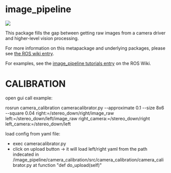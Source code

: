image_pipeline
==============

[![](https://github.com/ros-perception/image_pipeline/workflows/Basic%20Build%20Workflow/badge.svg?branch=melodic)](https://github.com/ros-perception/image_pipeline/actions)

This package fills the gap between getting raw images from a camera driver and higher-level vision processing.

For more information on this metapackage and underlying packages, please see [the ROS wiki entry](http://wiki.ros.org/image_pipeline).

For examples, see the [image_pipeline tutorials entry](http://wiki.ros.org/image_pipeline/Tutorials) on the ROS Wiki.

CALIBRATION
===========

open gui call example: 

rosrun camera_calibration cameracalibrator.py --approximate 0.1 --size 8x6 --square 0.04 right:=/stereo_down/right/image_raw left:=/stereo_down/left/image_raw right_camera:=/stereo_down/right left_camera:=/stereo_down/left


load config from yaml file:

- exec cameracalibrator.py
- click on upload button -> it will load left/right yaml from the path indecated in /image_pipeline/camera_calibration/src/camera_calibration/camera_calibrator.py at function "def do_upload(self)"

